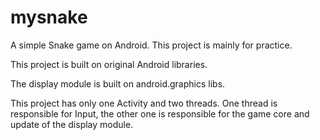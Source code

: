 mysnake
=====================

A simple Snake game on Android. This project is mainly for practice.

This project is built on original Android libraries. 

The display module is built on android.graphics libs.

This project has only one Activity and two threads. One thread is responsible for Input, the other one is responsible for the game core and update of the display module.


